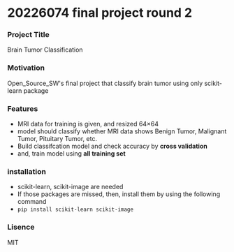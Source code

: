 # 20226074 final project round 2

### Project Title
Brain Tumor Classification

### Motivation
Open_Source_SW's final project that classify brain tumor using only scikit-learn package

### Features
+ MRI data for training is given, and resized 64×64
+ model should classify whether MRI data shows Benign Tumor, Malignant Tumor, Pituitary Tumor, etc.
+ Build classifcation model and check accuracy by **cross validation**
+ and, train model using **all training set**

### installation
+ scikit-learn, scikit-image are needed
+ If those packages are missed, then, install them by using the following command
+ `pip install scikit-learn scikit-image`

### Lisence
MIT
